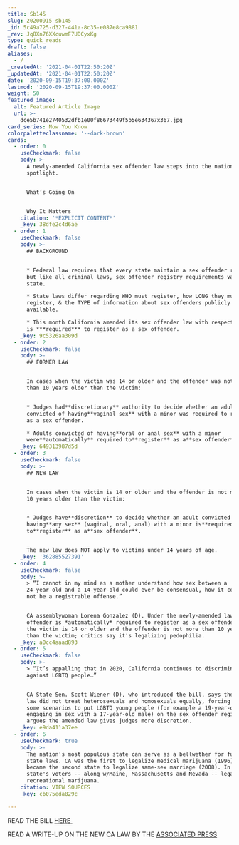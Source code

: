```yaml
---
title: Sb145
slug: 20200915-sb145
_id: 5c49a725-d327-441a-8c35-e087e8ca9881
_rev: Jq8Xn76XXcuwmF7UDCyxKg
type: quick_reads
draft: false
aliases:
  - /
_createdAt: '2021-04-01T22:50:20Z'
_updatedAt: '2021-04-01T22:50:20Z'
date: '2020-09-15T19:37:00.000Z'
lastmod: '2020-09-15T19:37:00.000Z'
weight: 50
featured_image:
  alt: Featured Article Image
  url: >-
    dce5b741e2740532dfb1e00f86673449f5b5e634367x367.jpg
card_series: Now You Know
colorpaletteclassname: '--dark-brown'
cards:
  - order: 0
    useCheckmark: false
    body: >-
      A newly-amended California sex offender law steps into the national
      spotlight.


      What’s Going On


      Why It Matters
    citation: '*EXPLICIT CONTENT*'
    _key: 38dfe2c4d6ae
  - order: 1
    useCheckmark: false
    body: >-
      ## BACKGROUND


      * Federal law requires that every state maintain a sex offender registry,
      but like all criminal laws, sex offender registry requirements vary by
      state.

      * State laws differ regarding WHO must register, how LONG they must
      register, & the TYPE of information about sex offenders publicly
      available.

      * This month California amended its sex offender law with respect to who
      is ***required*** to register as a sex offender.
    _key: 9c5326aa309d
  - order: 2
    useCheckmark: false
    body: >-
      ## FORMER LAW


      In cases when the victim was 14 or older and the offender was not more
      than 10 years older than the victim:


      * Judges had**discretionary** authority to decide whether an adult
      convicted of having**vaginal sex** with a minor was required to register
      as a sex offender.

      * Adults convicted of having**oral or anal sex** with a minor
      were**automatically** required to**register** as a**sex offender**.
    _key: 649313987d5d
  - order: 3
    useCheckmark: false
    body: >-
      ## NEW LAW


      In cases when the victim is 14 or older and the offender is not more than
      10 years older than the victim:


      * Judges have**discretion** to decide whether an adult convicted of
      having**any sex** (vaginal, oral, anal) with a minor is**required**
      to**register** as a**sex offender**.


      The new law does NOT apply to victims under 14 years of age.
    _key: '362885527391'
  - order: 4
    useCheckmark: false
    body: >-
      > “I cannot in my mind as a mother understand how sex between a
      24-year-old and a 14-year-old could ever be consensual, how it could ever
      not be a registrable offense.”


      CA assemblywoman Lorena Gonzalez (D). Under the newly-amended law, no
      offender is *automatically* required to register as a sex offender *when*
      the victim is 14 or older and the offender is not more than 10 years older
      than the victim; critics say it's legalizing pedophilia.
    _key: a0cc4aaad893
  - order: 5
    useCheckmark: false
    body: >-
      > “It’s appalling that in 2020, California continues to discriminate
      against LGBTQ people…”


      CA State Sen. Scott Wiener (D), who introduced the bill, says the previous
      law did not treat heterosexuals and homosexuals equally, forcing judges in
      some scenarios to put LGBTQ young people (for example a 19-year-old male
      engaging in sex with a 17-year-old male) on the sex offender registry. He
      argues the amended law gives judges more discretion.
    _key: e9da411a37ee
  - order: 6
    useCheckmark: true
    body: >-
      The nation's most populous state can serve as a bellwether for future
      state laws. CA was the first to legalize medical marijuana (1996), and
      became the second state to legalize same-sex marriage (2008). In 2016, the
      state's voters -- along w/Maine, Massachusetts and Nevada -- legalized
      recreational marijuana.
    citation: VIEW SOURCES
    _key: cb075eda829c

---
```

READ THE BILL [HERE ](https://leginfo.legislature.ca.gov/faces/billTextClient.xhtml?bill_id=201920200SB145)

READ A WRITE-UP ON THE NEW CA LAW BY THE [ASSOCIATED PRESS](https://apnews.com/afs:Content:9289454083)